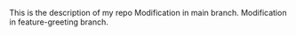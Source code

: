 This is the description of my repo
Modification in main branch.
 Modification in feature-greeting branch.

